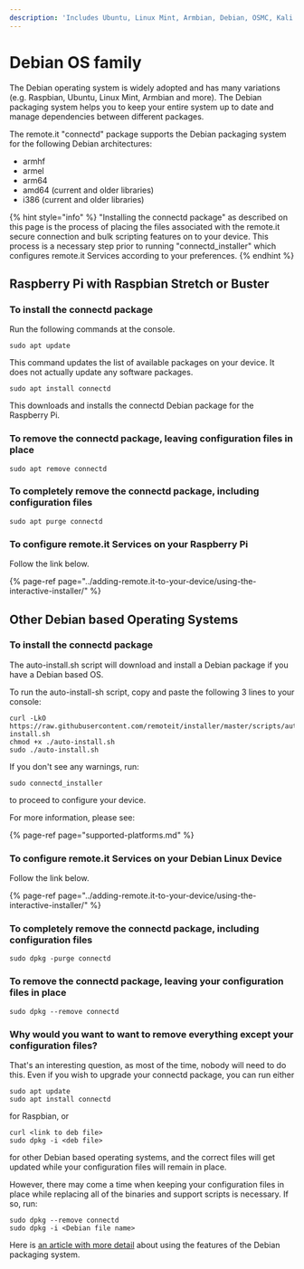 ```yaml
---
description: 'Includes Ubuntu, Linux Mint, Armbian, Debian, OSMC, Kali and more.'
---
```


# Debian OS family

The Debian operating system is widely adopted and has many variations \(e.g. Raspbian, Ubuntu, Linux Mint, Armbian and more\). The Debian packaging system helps you to keep your entire system up to date and manage dependencies between different packages.

The remote.it "connectd" package supports the Debian packaging system for the following Debian architectures:

* armhf
* armel
* arm64
* amd64 \(current and older libraries\)
* i386 \(current and older libraries\)

{% hint style="info" %}
"Installing the connectd package" as described on this page is the process of placing the files associated with the remote.it secure connection and bulk scripting features on to your device. This process is a necessary step prior to running "connectd\_installer" which configures remote.it Services according to your preferences.
{% endhint %}

## Raspberry Pi with Raspbian Stretch or Buster

### To install the connectd package

Run the following commands at the console.

```text
sudo apt update
```

This command updates the list of available packages on your device. It does not actually update any software packages.

```text
sudo apt install connectd
```

This downloads and installs the connectd Debian package for the Raspberry Pi.

### To remove the connectd package, leaving configuration files in place

```text
sudo apt remove connectd
```

### To completely remove the connectd package, including configuration files

```text
sudo apt purge connectd
```

### To configure remote.it Services on your Raspberry Pi

Follow the link below.

{% page-ref page="../adding-remote.it-to-your-device/using-the-interactive-installer/" %}

## Other Debian based Operating Systems

### To install the connectd package

The auto-install.sh script will download and install a Debian package if you have a Debian based OS.

To run the auto-install-sh script, copy and paste the following 3 lines to your console:

```text
curl -LkO https://raw.githubusercontent.com/remoteit/installer/master/scripts/auto-install.sh
chmod +x ./auto-install.sh
sudo ./auto-install.sh
```

If you don't see any warnings, run:

`sudo connectd_installer`

to proceed to configure your device.

For more information, please see: 

{% page-ref page="supported-platforms.md" %}

### To configure remote.it Services on your Debian Linux Device

Follow the link below.

{% page-ref page="../adding-remote.it-to-your-device/using-the-interactive-installer/" %}

### To completely remove the connectd package, including configuration files

```text
sudo dpkg -purge connectd
```

### To remove the connectd package, leaving your configuration files in place

```text
sudo dpkg --remove connectd
```

### Why would you want to want to remove everything except your configuration files?

That's an interesting question, as most of the time, nobody will need to do this. Even if you wish to upgrade your connectd package, you can run either

```text
sudo apt update
sudo apt install connectd
```

for Raspbian, or

```text
curl <link to deb file>
sudo dpkg -i <deb file>
```

for other Debian based operating systems, and the correct files will get updated while your configuration files will remain in place.

However, there may come a time when keeping your configuration files in place while replacing all of the binaries and support scripts is necessary. If so, run:

```text
sudo dpkg --remove connectd
sudo dpkg -i <Debian file name>
```

Here is [an article with more detail](https://askubuntu.com/questions/187888/what-is-the-correct-way-to-completely-remove-an-application#187891) about using the features of the Debian packaging system.


